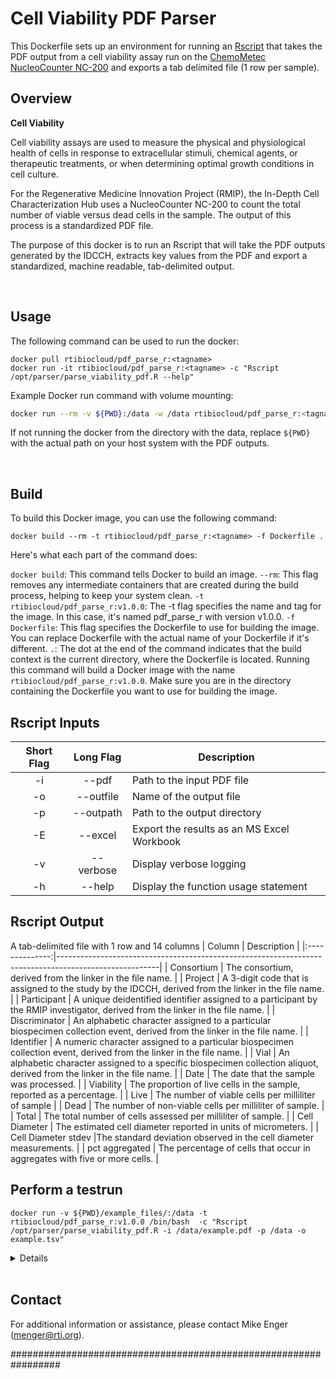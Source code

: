 # Cell Viability PDF Parser

This Dockerfile sets up an environment for running an [Rscript](v1/parse_viability_pdf.R) that takes the PDF output from a cell viability assay run on the [ChemoMetec NucleoCounter NC-200](https://chemometec.com/nucleocounters/nc-200/) and exports a tab delimited file (1 row per sample).

## Overview

**Cell Viability**

Cell viability assays are used to measure the physical and physiological health of cells in response to extracellular stimuli, chemical agents, or therapeutic treatments, or when determining optimal growth conditions in cell culture.

For the Regenerative Medicine Innovation Project (RMIP), the In-Depth Cell Characterization Hub uses a NucleoCounter NC-200 to count the total number of viable versus dead cells in the sample. The output of this process is a standardized PDF file. 

The purpose of this docker is to run an Rscript that will take the PDF outputs generated by the IDCCH, extracts key values from the PDF and export a standardized, machine readable, tab-delimited output.

<br>

## Usage
The following command can be used to run the docker: 
```
docker pull rtibiocloud/pdf_parse_r:<tagname>
docker run -it rtibiocloud/pdf_parse_r:<tagname> -c "Rscript /opt/parser/parse_viability_pdf.R --help"
```

Example Docker run command with volume mounting:
```bash
docker run --rm -v ${PWD}:/data -w /data rtibiocloud/pdf_parse_r:<tagname> /bin/bash -c " Rscript /opt/parser/parse_viability_pdf.R -i /data/example.pdf -p /data -o example.tsv -v"
```

If not running the docker from the directory with the data, replace `${PWD}` with the actual path on your host system with the PDF outputs.

<br>

## Build
To build this Docker image, you can use the following command:
```
docker build --rm -t rtibiocloud/pdf_parse_r:<tagname> -f Dockerfile .
```
Here's what each part of the command does:

`docker build`: This command tells Docker to build an image.
`--rm`: This flag removes any intermediate containers that are created during the build process, helping to keep your system clean.
`-t rtibiocloud/pdf_parse_r:v1.0.0`: The -t flag specifies the name and tag for the image. In this case, it's named pdf_parse_r with version v1.0.0.
`-f Dockerfile`: This flag specifies the Dockerfile to use for building the image. You can replace Dockerfile with the actual name of your Dockerfile if it's different.
`.`: The dot at the end of the command indicates that the build context is the current directory, where the Dockerfile is located.
Running this command will build a Docker image with the name `rtibiocloud/pdf_parse_r:v1.0.0`. Make sure you are in the directory containing the Dockerfile you want to use for building the image.

## Rscript Inputs
| Short Flag | Long Flag | Description |
|:-----:|:--------:|--------------------------------|
|   -i  |  --pdf       | Path to the input PDF file                 |
|   -o  |  --outfile   | Name of the output file                    |
|   -p  |  --outpath   | Path to the output directory               |
|   -E  |  --excel     | Export the results as an MS Excel Workbook |
|   -v  |  --verbose   | Display verbose logging                    |
|   -h  |  --help      | Display the function usage statement       |

## Rscript Output
A tab-delimited file with 1 row and 14 columns
|     Column     | Description                                                                                           |
|:--------------:|-------------------------------------------------------------------------------------------------------|
|   Consortium   | The consortium, derived from the linker in the file name.                                             |
|     Project    | A 3-digit code that is assigned to the study by the IDCCH, derived from the linker in the file name.  |
|  Participant   | A unique deidentified identifier assigned to a participant by the RMIP investigator, derived from the linker in the file name.   |
| Discriminator  | An alphabetic character assigned to a particular biospecimen collection event, derived from the linker in the file name.         |
|   Identifier   | A numeric character assigned to a particular biospecimen collection event, derived from the linker in the file name.             |
|     Vial       | An alphabetic character assigned to a specific biospecimen collection aliquot, derived from the linker in the file name.         |
|     Date       | The date that the sample was processed.                                                               |
|   Viability    | The proportion of live cells in the sample, reported as a percentage.                                 |
|     Live       | The number of viable cells per milliliter of sample                                                   |
|     Dead       | The number of non-viable cells per milliliter of sample.                                              |
|     Total      | The total number of cells assessed per milliliter of sample.                                          |
|  Cell Diameter | The estimated cell diameter reported in units of micrometers.                                         |
|  Cell Diameter stdev  |The standard deviation observed in the cell diameter measurements.                              |
| pct aggregated |  The percentage of cells that occur in aggregates with five or more cells.                            |

## Perform a testrun
`docker run -v ${PWD}/example_files/:/data -t rtibiocloud/pdf_parse_r:v1.0.0 /bin/bash  -c "Rscript /opt/parser/parse_viability_pdf.R -i /data/example.pdf -p /data -o example.tsv"`

<details>

```
Loading required package: getopt
Loading required package: dplyr

Attaching package: ‘dplyr’

The following objects are masked from ‘package:stats’:

    filter, lag

The following objects are masked from ‘package:base’:

    intersect, setdiff, setequal, union

Loading required package: pdftools
Using poppler version 22.12.0
[2024-02-03 03:27:51.597269] - main - INFO - User: root
[2024-02-03 03:27:51.601783] - main - INFO - Running from: 7592e68cb469
[2024-02-03 03:27:51.602141] - main - INFO - Platform: x86_64-pc-linux-gnu (64-bit)
[2024-02-03 03:27:51.608045] - main - INFO - R version: R version 4.3.2 (2023-10-31)
[2024-02-03 03:27:51.608333] - main - INFO - R packages loaded: pdftools, dplyr, getopt
[2024-02-03 03:27:51.612687] - main - INFO - Rscript: /opt/parser/parse_viability_pdf.R
[2024-02-03 03:27:51.613006] - getopt - INFO - CommandLine: -i /data/example.pdf -p /data -o example.tsv
[2024-02-03 03:27:51.61331] - getopt - INFO - Arguments: ARGS = character(0)
[2024-02-03 03:27:51.61331] - getopt - INFO - Arguments: pdf = /data/example.pdf
[2024-02-03 03:27:51.61331] - getopt - INFO - Arguments: outpath = /data
[2024-02-03 03:27:51.61331] - getopt - INFO - Arguments: outfile = example.tsv
[2024-02-03 03:27:51.61331] - getopt - INFO - Arguments: excel = FALSE
[2024-02-03 03:27:51.61331] - getopt - INFO - Arguments: verbose = FALSE
[2024-02-03 03:27:51.624912] - load_pdf - INFO - Reading in the PDF file
[2024-02-03 03:27:51.629189] - load_pdf - INFO - PDF file /data/example.pdf processing complete
[2024-02-03 03:27:51.649153] - main - INFO - Process began at 2024-02-03 03:27:51.167343 and finished at 2024-02-03 03:27:51.649318
[2024-02-03 03:27:51.64963] - main - INFO - Finished
```

<br>

```
Outputs:
- Tab separated table:                      /data/example.tsv
```
</details>

<br>

## Contact
For additional information or assistance, please contact Mike Enger (menger@rti.org).

#################################################################
